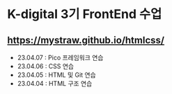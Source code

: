 # K-digital 3기 FrontEnd 수업
## https://mystraw.github.io/htmlcss/
+ 23.04.07 : Pico 프레임워크 연습
+ 23.04.06 : CSS 연습
+ 23.04.05 : HTML 및 Git 연습
+ 23.04.04 : HTML 구조 연습
